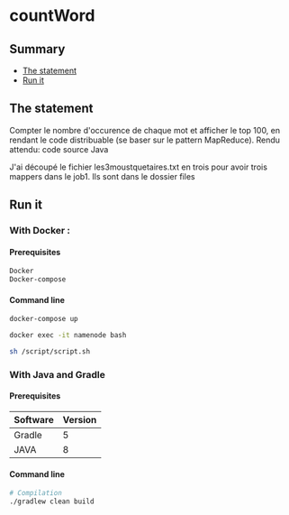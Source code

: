 # countWord

## Summary

- [The statement](#The-statement)
- [Run it](#Run-it)

## The statement

Compter le nombre d'occurence de chaque mot et afficher le top 100, en rendant le code distribuable (se baser sur le pattern MapReduce).
Rendu attendu: code source Java

J'ai découpé le fichier les3moustquetaires.txt en trois pour avoir trois mappers dans le job1. Ils sont dans le dossier files

## Run it

### With Docker :

#### Prerequisites

```bash
Docker
Docker-compose
```

#### Command line

```bash
docker-compose up

docker exec -it namenode bash

sh /script/script.sh
```

### With Java and Gradle

#### Prerequisites

| Software | Version |
| -------- | ------- |
| Gradle   | 5       |
| JAVA     | 8      |

#### Command line

```bash
# Compilation
./gradlew clean build
```


